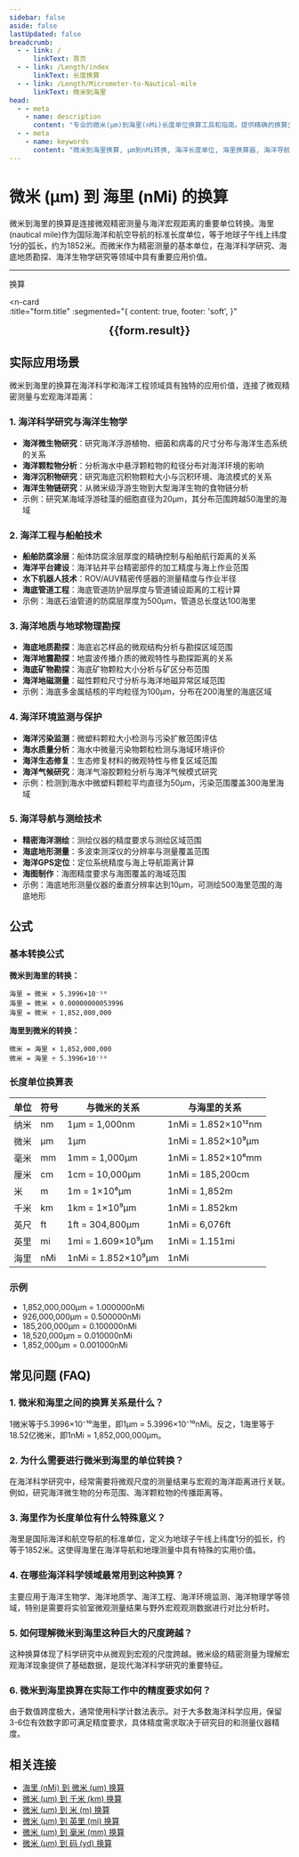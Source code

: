 ```yaml
---
sidebar: false
aside: false
lastUpdated: false
breadcrumb:
  - - link: /
      linkText: 首页
  - - link: /Length/index
      linkText: 长度换算
  - - link: /Length/Micrometer-to-Nautical-mile
      linkText: 微米到海里
head:
  - - meta
    - name: description
      content: "专业的微米(μm)到海里(nMi)长度单位换算工具和指南。提供精确的换算公式、海洋导航应用场景和常见问题解答，适用于海洋工程、船舶导航、海洋科学研究等领域的精密测量需求。"
  - - meta
    - name: keywords
      content: "微米到海里换算, μm到nMi转换, 海洋长度单位, 海里换算器, 海洋导航, 船舶测量, 海洋工程, 海洋科学, 精密测量, 海洋地理, 航海计算, 海洋勘探, 海底测量, 海洋生物学, 海洋物理"
---
```

# 微米 (μm) 到 海里 (nMi) 的换算

微米到海里的换算是连接微观精密测量与海洋宏观距离的重要单位转换。海里(nautical mile)作为国际海洋和航空导航的标准长度单位，等于地球子午线上纬度1分的弧长，约为1852米。而微米作为精密测量的基本单位，在海洋科学研究、海底地质勘探、海洋生物学研究等领域中具有重要应用价值。

---
<script setup>
import { onMounted, reactive, inject, ref } from 'vue'
import { NButton, NForm, NFormItem, NInput, NInputNumber, NSelect, NCard, useMessage,NGrid ,NGi } from 'naive-ui'
import { defineClientComponent } from 'vitepress'
import { Length } from '../../files';
const seoKey = ['单位转换器','单位换算','长度单位转换器','长度单位转换','尺寸换算','长度单位换算','长度单位换算表','微米','毫米','毫米','微米','微米','纳米','米和微米的换算','微米和厘米的换算','一微米','微米和米的换算','um单位','微米的单位','µm','毫米和微米的换算','micron是什么单位','分米单位','微米和米','一微米等于多少毫米','microns','um和mm换算','一毫米等于多少微米','weimi','micrometer','目数','微米的符号','μm和mm换算','微米和毫米的换算','毫米和微米','微米单位','miu','m是什么单位','um是什么单位','μm是什么单位','微米和毫米','μm','um','微米符号']
const convert = inject('convert')

const form = reactive({
  number: null,
  result: '',
  title:'微米 (μm) 到海里 (nMi) 的换算',
})

const convertHandler = () => {
  if (form.number !== null && !isNaN(form.number)) {
    const convertedValue = parseFloat(form.number) * 0.00000000053996
    form.result = `${form.number}μm = ${convertedValue.toFixed(12)}nMi`
  } else {
    form.result = '请输入有效的数值。'
  }
}
</script>

<n-form size="large" :model="form">
  <n-form-item label="微米 (μm)">
    <n-input-number v-model:value="form.number" placeholder="输入微米" style="width: 100%" />
  </n-form-item>
  <n-form-item>
    <n-button type="info" @click="convertHandler" block>换算</n-button>
  </n-form-item>
</n-form>

<n-card  
  :title="form.title"
  :segmented="{
    content: true,
    footer: 'soft',
  }"
>
  <div  style="text-align:center;font-size:20px;">
    <strong>{{form.result}}</strong>
  </div>
    <template #footer>
    <div>
      <span v-for="item of seoKey">{{item}}，</span>
    </div>
  </template>
</n-card>

## 实际应用场景

微米到海里的换算在海洋科学和海洋工程领域具有独特的应用价值，连接了微观精密测量与宏观海洋距离：

### 1. 海洋科学研究与海洋生物学
- **海洋微生物研究**：研究海洋浮游植物、细菌和病毒的尺寸分布与海洋生态系统的关系
- **海洋颗粒物分析**：分析海水中悬浮颗粒物的粒径分布对海洋环境的影响
- **海洋沉积物研究**：研究海底沉积物颗粒大小与沉积环境、海流模式的关系
- **海洋生物链研究**：从微米级浮游生物到大型海洋生物的食物链分析
- 示例：研究某海域浮游硅藻的细胞直径为20μm，其分布范围跨越50海里的海域

### 2. 海洋工程与船舶技术
- **船舶防腐涂层**：船体防腐涂层厚度的精确控制与船舶航行距离的关系
- **海洋平台建设**：海洋钻井平台精密部件的加工精度与海上作业范围
- **水下机器人技术**：ROV/AUV精密传感器的测量精度与作业半径
- **海底管道工程**：海底管道防护层厚度与管道铺设距离的工程计算
- 示例：海底石油管道的防腐层厚度为500μm，管道总长度达100海里

### 3. 海洋地质与地球物理勘探
- **海底地质勘探**：海底岩芯样品的微观结构分析与勘探区域范围
- **海洋地震勘探**：地震波传播介质的微观特性与勘探距离的关系
- **海底矿物勘探**：海底矿物颗粒大小分析与矿区分布范围
- **海洋地磁测量**：磁性颗粒尺寸分析与海洋地磁异常区域范围
- 示例：海底多金属结核的平均粒径为100μm，分布在200海里的海底区域

### 4. 海洋环境监测与保护
- **海洋污染监测**：微塑料颗粒大小检测与污染扩散范围评估
- **海水质量分析**：海水中微量污染物颗粒检测与海域环境评价
- **海洋生态修复**：生态修复材料的微观特性与修复区域范围
- **海洋气候研究**：海洋气溶胶颗粒分析与海洋气候模式研究
- 示例：检测到海水中微塑料颗粒平均直径为50μm，污染范围覆盖300海里海域

### 5. 海洋导航与测绘技术
- **精密海洋测绘**：测绘仪器的精度要求与测绘区域范围
- **海底地形测量**：多波束测深仪的分辨率与测量覆盖范围
- **海洋GPS定位**：定位系统精度与海上导航距离计算
- **海图制作**：海图精度要求与海图覆盖的海域范围
- 示例：海底地形测量仪器的垂直分辨率达到10μm，可测绘500海里范围的海底地形

## 公式

### 基本转换公式

**微米到海里的转换：**
```
海里 = 微米 × 5.3996×10⁻¹⁰
海里 = 微米 × 0.00000000053996
海里 = 微米 ÷ 1,852,000,000
```

**海里到微米的转换：**
```
微米 = 海里 × 1,852,000,000
微米 = 海里 ÷ 5.3996×10⁻¹⁰
```

### 长度单位换算表

| 单位 | 符号 | 与微米的关系 | 与海里的关系 |
|------|------|-------------|-------------|
| 纳米 | nm | 1μm = 1,000nm | 1nMi = 1.852×10¹²nm |
| 微米 | μm | 1μm | 1nMi = 1.852×10⁹μm |
| 毫米 | mm | 1mm = 1,000μm | 1nMi = 1.852×10⁶mm |
| 厘米 | cm | 1cm = 10,000μm | 1nMi = 185,200cm |
| 米 | m | 1m = 1×10⁶μm | 1nMi = 1,852m |
| 千米 | km | 1km = 1×10⁹μm | 1nMi = 1.852km |
| 英尺 | ft | 1ft = 304,800μm | 1nMi = 6,076ft |
| 英里 | mi | 1mi = 1.609×10⁹μm | 1nMi = 1.151mi |
| 海里 | nMi | 1nMi = 1.852×10⁹μm | 1nMi |

### 示例
- 1,852,000,000μm = 1.000000nMi
- 926,000,000μm = 0.500000nMi
- 185,200,000μm = 0.100000nMi
- 18,520,000μm = 0.010000nMi
- 1,852,000μm = 0.001000nMi

## 常见问题 (FAQ)

### 1. 微米和海里之间的换算关系是什么？
1微米等于5.3996×10⁻¹⁰海里，即1μm = 5.3996×10⁻¹⁰nMi。反之，1海里等于18.52亿微米，即1nMi = 1,852,000,000μm。

### 2. 为什么需要进行微米到海里的单位转换？
在海洋科学研究中，经常需要将微观尺度的测量结果与宏观的海洋距离进行关联。例如，研究海洋微生物的分布范围、海洋颗粒物的传播距离等。

### 3. 海里作为长度单位有什么特殊意义？
海里是国际海洋和航空导航的标准单位，定义为地球子午线上纬度1分的弧长，约等于1852米。这使得海里在海洋导航和地理测量中具有特殊的实用价值。

### 4. 在哪些海洋科学领域最常用到这种换算？
主要应用于海洋生物学、海洋地质学、海洋工程、海洋环境监测、海洋物理学等领域，特别是需要将实验室微观测量结果与野外宏观观测数据进行对比分析时。

### 5. 如何理解微米到海里这种巨大的尺度跨越？
这种换算体现了科学研究中从微观到宏观的尺度跨越。微米级的精密测量为理解宏观海洋现象提供了基础数据，是现代海洋科学研究的重要特征。

### 6. 微米到海里换算在实际工作中的精度要求如何？
由于数值跨度极大，通常使用科学计数法表示。对于大多数海洋科学应用，保留3-6位有效数字即可满足精度要求，具体精度需求取决于研究目的和测量仪器精度。

## 相关连接

- [海里 (nMi) 到 微米 (μm) 换算](/zh/Length/Nautical-mile-to-Micrometer)
- [微米 (μm) 到 千米 (km) 换算](/zh/Length/Micrometer-to-Kilometer)
- [微米 (μm) 到 米 (m) 换算](/zh/Length/Micrometer-to-Meter)
- [微米 (μm) 到 英里 (mi) 换算](/zh/Length/Micrometer-to-Mile)
- [微米 (μm) 到 毫米 (mm) 换算](/zh/Length/Micrometer-to-Millimeter)
- [微米 (μm) 到 码 (yd) 换算](/zh/Length/Micrometer-to-Yard)
